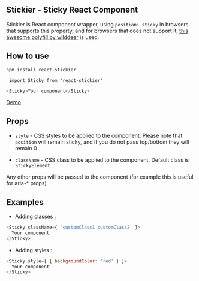 ## Stickier -  Sticky React Component

Stickier is React component wrapper, using `position: sticky` in browsers
that supports this property, and for browsers that does not support it,
[this awesome polyfill by wilddeer](https://github.com/wilddeer/stickyfill) is used.

## How to use

```sh
npm install react-stickier
```

` import Sticky from 'react-stickier'`

```js
<Sticky>Your component</Sticky>
```


[Demo](https://uroswork.github.io/react-stickier/)


## Props

- `style` - CSS styles to be applied to the component. Please note that `position` will remain sticky, and if you do not pass top/bottom they will remain 0

- `className` - CSS class to be applied to the component. Default class is `StickyElement`

Any other props will be passed to the component (for example this is useful for aria-* props).

## Examples
- Adding classes :

```js
<Sticky className={ 'customClass1 customClass2' }>
  Your component
</Sticky>
```

- Adding styles :

```js
<Sticky style={ { backgroundColor: 'red' } }>
  Your component
</Sticky>
```
